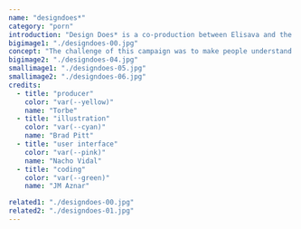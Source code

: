 ```yaml
---
name: "designdoes*"
category: "porn"
introduction: "Design Does* is a co-production between Elisava and the Barcelona Design Museum in collaboration with Domestic Data Streamers. The project collectively explores how design tackles the challenges faced by society, at times offering improvements and, at others, doing just the opposite."
bigimage1: "./designdoes-00.jpg"
concept: "The challenge of this campaign was to make people understand what Design Does*. To do so we took everyday objects, like a pen, and showed them that apart from the original functionality it was conceived for, its design is used in many other ways and for many different purposes. For better & for worse."
bigimage2: "./designdoes-04.jpg"
smallimage1: "./designdoes-05.jpg"
smallimage2: "./designdoes-06.jpg"
credits:
  - title: "producer"
    color: "var(--yellow)"
    name: "Torbe"
  - title: "illustration"
    color: "var(--cyan)"
    name: "Brad Pitt"
  - title: "user interface"
    color: "var(--pink)"
    name: "Nacho Vidal"
  - title: "coding"
    color: "var(--green)"
    name: "JM Aznar"

related1: "./designdoes-00.jpg"
related2: "./designdoes-01.jpg"
---
```

